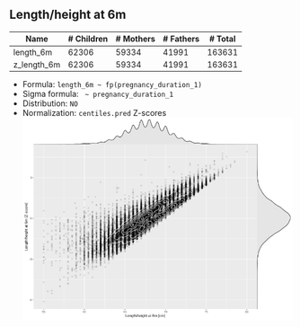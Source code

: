 ## Length/height at 6m

| Name | # Children | # Mothers | # Fathers | # Total |
| ---- | ---------- | --------- | --------- | ------- |
| length_6m | 62306 | 59334 | 41991 | 163631 |
| z_length_6m | 62306 | 59334 | 41991 | 163631 |

- Formula: `length_6m ~ fp(pregnancy_duration_1)`
- Sigma formula: ` ~ pregnancy_duration_1`
- Distribution: `NO`
- Normalization: `centiles.pred` Z-scores
![](plots/z_length_6m_vs_length_6m_child.png)


